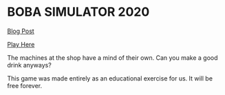 # BOBA SIMULATOR 2020

[Blog Post](https://beesknees.games/blog)

[Play Here](https://beesknees.games/bobasimulator2020)

The machines at the shop have a mind of their own. Can you make a good drink anyways?

This game was made entirely as an educational exercise for us. It will be free forever.
